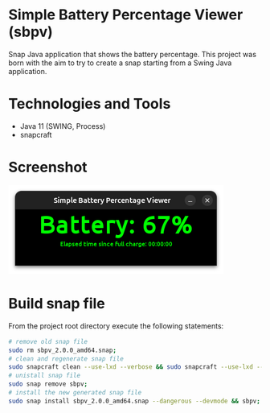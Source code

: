 # Simple Battery Percentage Viewer (sbpv)

Snap Java application that shows the battery percentage. This project was born with the aim to try to create a snap
starting from a Swing Java application.

# Technologies and Tools

- Java 11 (SWING, Process)
- snapcraft

# Screenshot

![screenshot](./screenshot/sbpv.png)

# Build snap file

From the project root directory execute the following statements:

```bash
# remove old snap file
sudo rm sbpv_2.0.0_amd64.snap;
# clean and regenerate snap file 
sudo snapcraft clean --use-lxd --verbose && sudo snapcraft --use-lxd --debug --verbose; 
# unistall snap file
sudo snap remove sbpv;
# install the new generated snap file 
sudo snap install sbpv_2.0.0_amd64.snap --dangerous --devmode && sbpv;
```